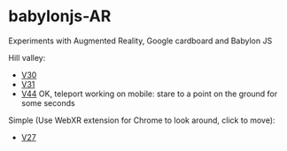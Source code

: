 # babylonjs-AR
Experiments with Augmented Reality, Google cardboard  and Babylon JS

Hill valley:
- [V30](https://www.babylonjs-playground.com/#ZXG4RP#30)
- [V31](https://www.babylonjs-playground.com/#ZXG4RP#31)
- [V44](https://www.babylonjs-playground.com/#ZXG4RP#44) OK, teleport working on mobile: stare to a point on the ground for some seconds

Simple (Use WebXR extension for Chrome to look around, click to move):
- [V27](https://www.babylonjs-playground.com/#ZXG4RP#27)
